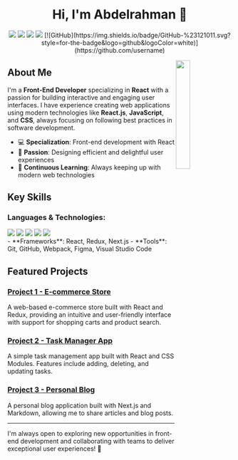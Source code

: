 <h1 align="center">Hi, I'm Abdelrahman 👋</h1>

<p align="center">
    <a href="https://twitter.com/mohamed_abusrea"><img src="https://img.shields.io/badge/twitter-%231FA1F1?style=flat&logo=twitter&logoColor=white"/></a>
    <a href="https://www.linkedin.com/in/mohamedabusrea"><img src="https://img.shields.io/badge/linkedin-%230177B5?style=flat&logo=linkedin&logoColor=white"/></a>
    <a href="https://www.youtube.com/c/mohamedabusrea"><img src="https://img.shields.io/badge/youtube-%23FF0000?style=flat&logo=youtube&logoColor=white"/></a>
    <a href="https://www.instagram.com/mohamed_abusrea"><img src="https://img.shields.io/badge/instagram-%23E4415F?style=flat&logo=instagram&logoColor=white"/></a>
  [![GitHub](https://img.shields.io/badge/GitHub-%23121011.svg?style=for-the-badge&logo=github&logoColor=white)](https://github.com/username)

  </p>

  <img src="https://github.com/mohamedabusrea/mohamedabusrea/blob/master/profile-img.png" align="right" width="25%"/>


## About Me
I'm a **Front-End Developer** specializing in **React** with a passion for building interactive and engaging user interfaces. I have experience creating web applications using modern technologies like **React.js**, **JavaScript**, and **CSS**, always focusing on following best practices in software development.

- 💻 **Specialization**: Front-end development with React
- 🎨 **Passion**: Designing efficient and delightful user experiences
- 📖 **Continuous Learning**: Always keeping up with modern web technologies

## Key Skills
### Languages & Technologies:
   <div display="flex">
  <img src="https://img.shields.io/badge/html5%20-%23E34F26.svg?&style=for-the-badge&logo=html5&logoColor=white">
  <img src="https://img.shields.io/badge/css3%20-%231572B6.svg?&style=for-the-badge&logo=css3&logoColor=white">
  <img src="https://img.shields.io/badge/javascript-%23F7DF1E.svg?&style=for-the-badge&logo=javascript&logoColor=black&labelColor=black">
  <img src="https://img.shields.io/badge/git%20-%23F05033.svg?&style=for-the-badge&logo=git&logoColor=white"/>
  <img src="https://img.shields.io/badge/github%20-%23121011.svg?&style=for-the-badge&logo=github&logoColor=white"/>
</div>
- **Frameworks**: React, Redux, Next.js
- **Tools**: Git, GitHub, Webpack, Figma, Visual Studio Code

## Featured Projects

### [Project 1 - E-commerce Store](https://github.com/username/e-commerce-store)
A web-based e-commerce store built with React and Redux, providing an intuitive and user-friendly interface with support for shopping carts and product search.

### [Project 2 - Task Manager App](https://github.com/username/task-manager-app)
A simple task management app built with React and CSS Modules. Features include adding, deleting, and updating tasks.

### [Project 3 - Personal Blog](https://github.com/username/personal-blog)
A personal blog application built with Next.js and Markdown, allowing me to share articles and blog posts.


---

I'm always open to exploring new opportunities in front-end development and collaborating with teams to deliver exceptional user experiences! 🚀
